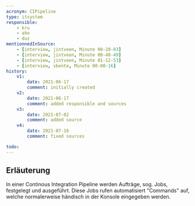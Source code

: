 ```yaml
---
acronym: CIPipeline
type: itsystem 
responsible:
    - kru
    - ako
    - duz
mentionnedInSource: 
    - [interview, jintveen, Minute 00-28-03]
    - [interview, jintveen, Minute 00-40-49]
    - [interview, jintveen, Minute 01-12-53]
    - [interview, sbente, Minute 00-00-16]
history:
    v1:
        date: 2021-06-17
        comment: initially created
    v2:
        date: 2021-06-17
        comment: added responsible and sources
    v3:
        date: 2021-07-02
        comment: added source
    v4:
        date: 2021-07-16
        comment: fixed sources

todo:
---
```


## Erläuterung

In einer Continous Integration Pipeline werden Aufträge, sog. Jobs, festgelegt und ausgeführt. Diese Jobs rufen automatisiert "Commands" auf, welche normalerweise händisch in der Konsole eingegeben werden.